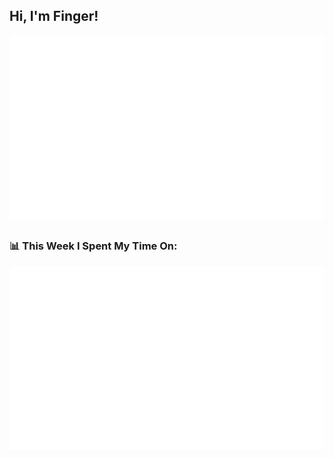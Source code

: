 <h2> Hi, I'm Finger!</h2>

<img align="right" src="https://raw.githubusercontent.com/spianmo/github-stats/master/generated/overview.svg#gh-light-mode-only">

<!-- <img align="right" height="160em" src="https://github-readme-stats-eight-theta.vercel.app/api/top-langs/?username=spianmo&layout=compact&langs_count=8&theme=algolia"/>	 -->
	
```go
package main

type Me struct {
	Name   string
	Job    string
	Code   string
	Skills string
}

func main() {
	me := &Me{
		Name:   "Finger",
		Job:    "Client-side Engineer",
		Code:   "Java, Kotlin, C#, Rust and C++ and Others",
		Skills: "Android, Security, Cross-platform client, NLP, CV, ASR ^o^",
	}
	_ = me
}
```


<h3>📊 This Week I Spent My Time On:</h3>
<img align='right' src="https://raw.githubusercontent.com/spianmo/github-stats/master/generated/languages.svg#gh-light-mode-only">

<!--START_SECTION:waka-->

```txt
Kotlin                 21 hrs 41 mins  ██████████████▓░░░░░░░░░░   58.67 %
XML                    13 hrs 26 mins  █████████░░░░░░░░░░░░░░░░   36.35 %
Java                   1 hr 20 mins    █░░░░░░░░░░░░░░░░░░░░░░░░   03.63 %
INI                    17 mins         ▒░░░░░░░░░░░░░░░░░░░░░░░░   00.81 %
Python                 8 mins          ░░░░░░░░░░░░░░░░░░░░░░░░░   00.40 %
```

<!--END_SECTION:waka-->
